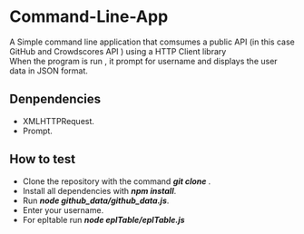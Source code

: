 # Command-Line-App
A Simple command line application that comsumes a public API (in this case GitHub and Crowdscores API ) using a HTTP Client library</br>
When the program is run , it prompt for username and displays the user data in JSON format.</br>

## Denpendencies
* XMLHTTPRequest.
* Prompt.

## How to test
* Clone the repository with the command <b><i>git clone <url></i></b>. </br>
* Install all dependencies with <b><i>npm install</i></b>.</br>
* Run <b><i>node github_data/github_data.js</i></b>.</br>
* Enter your username.</br>
* For epltable run <b><i>node eplTable/eplTable.js</i></b>
